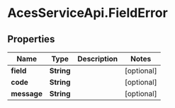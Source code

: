 # AcesServiceApi.FieldError

## Properties
Name | Type | Description | Notes
------------ | ------------- | ------------- | -------------
**field** | **String** |  | [optional] 
**code** | **String** |  | [optional] 
**message** | **String** |  | [optional] 


